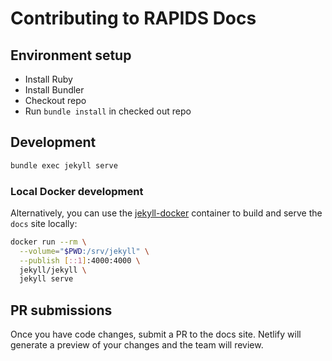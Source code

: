 # Contributing to RAPIDS Docs

## Environment setup

- Install Ruby
- Install Bundler
- Checkout repo
- Run `bundle install` in checked out repo

## Development

```sh
bundle exec jekyll serve
```

### Local Docker development

Alternatively, you can use the [jekyll-docker](https://github.com/envygeeks/jekyll-docker) container to build and serve the `docs` site locally:

```sh
docker run --rm \
  --volume="$PWD:/srv/jekyll" \
  --publish [::1]:4000:4000 \
  jekyll/jekyll \
  jekyll serve
```

## PR submissions

Once you have code changes, submit a PR to the docs site. Netlify will generate
a preview of your changes and the team will review.
